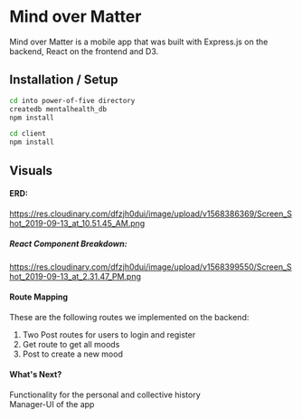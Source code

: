 # Mind over Matter
Mind over Matter is a mobile app that was built with Express.js on the backend, React on the frontend and D3. 

## Installation / Setup
```bash
cd into power-of-five directory
createdb mentalhealth_db
npm install

cd client
npm install
```

## Visuals
#### ERD:  
https://res.cloudinary.com/dfzjh0dui/image/upload/v1568386369/Screen_Shot_2019-09-13_at_10.51.45_AM.png

##### React Component Breakdown:
https://res.cloudinary.com/dfzjh0dui/image/upload/v1568399550/Screen_Shot_2019-09-13_at_2.31.47_PM.png


#### Route Mapping
These are the following routes we implemented on the backend:
1. Two Post routes for users to login and register
2. Get route to get all moods
3. Post to create a new mood

#### What's Next?
Functionality for the personal and collective history <br />
Manager-UI of the app


